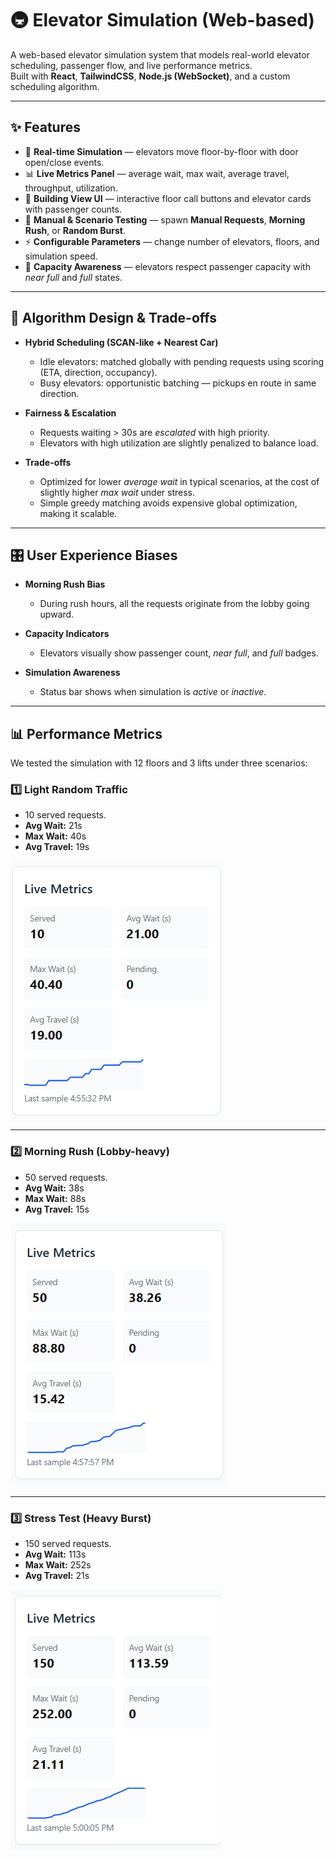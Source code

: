 # 🚇 Elevator Simulation (Web-based)

A web-based elevator simulation system that models real-world elevator scheduling, passenger flow, and live performance metrics.  
Built with **React**, **TailwindCSS**, **Node.js (WebSocket)**, and a custom scheduling algorithm.

---

## ✨ Features

- 🔄 **Real-time Simulation** — elevators move floor-by-floor with door open/close events.  
- 📊 **Live Metrics Panel** — average wait, max wait, average travel, throughput, utilization.  
- 🏢 **Building View UI** — interactive floor call buttons and elevator cards with passenger counts.  
- 🎯 **Manual & Scenario Testing** — spawn **Manual Requests**, **Morning Rush**, or **Random Burst**.  
- ⚡ **Configurable Parameters** — change number of elevators, floors, and simulation speed.  
- 🚪 **Capacity Awareness** — elevators respect passenger capacity with *near full* and *full* states.  

---

## 🧠 Algorithm Design & Trade-offs

- **Hybrid Scheduling (SCAN-like + Nearest Car)**  
  - Idle elevators: matched globally with pending requests using scoring (ETA, direction, occupancy).  
  - Busy elevators: opportunistic batching — pickups en route in same direction.  

- **Fairness & Escalation**  
  - Requests waiting > 30s are *escalated* with high priority.  
  - Elevators with high utilization are slightly penalized to balance load.  

- **Trade-offs**  
  - Optimized for lower *average wait* in typical scenarios, at the cost of slightly higher *max wait* under stress.  
  - Simple greedy matching avoids expensive global optimization, making it scalable.

---

## 🎛 User Experience Biases

- **Morning Rush Bias**  
  - During rush hours, all the requests originate from the lobby going upward.  

- **Capacity Indicators**  
  - Elevators visually show passenger count, *near full*, and *full* badges.  

- **Simulation Awareness**  
  - Status bar shows when simulation is *active* or *inactive*.  

---

## 📊 Performance Metrics

We tested the simulation with 12 floors and 3 lifts under three scenarios:

### 1️⃣ Light Random Traffic  
- 10 served requests.  
- **Avg Wait:** 21s  
- **Max Wait:** 40s  
- **Avg Travel:** 19s  

![Light Random](./screenshots/LightRandomTraffic.png)

---

### 2️⃣ Morning Rush (Lobby-heavy)  
- 50 served requests.  
- **Avg Wait:** 38s  
- **Max Wait:** 88s  
- **Avg Travel:** 15s  

![Morning Rush](./screenshots/MorningRush.png)

---

### 3️⃣ Stress Test (Heavy Burst)  
- 150 served requests.  
- **Avg Wait:** 113s  
- **Max Wait:** 252s  
- **Avg Travel:** 21s  

![Stress Test](./screenshots/StressTest.png)
